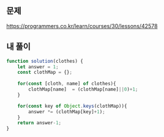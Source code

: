 ## 문제  
https://programmers.co.kr/learn/courses/30/lessons/42578  

## 내 풀이

```javascript
function solution(clothes) {
    let answer = 1;
    const clothMap = {};
    
    for(const [cloth, name] of clothes){
        clothMap[name]  = (clothMap[name]||0)+1;  
    }

    for(const key of Object.keys(clothMap)){
        answer *= (clothMap[key]+1);
    }
    return answer-1;
}

```
